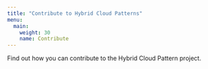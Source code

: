 ```yaml
---
title: "Contribute to Hybrid Cloud Patterns"
menu:
  main:
    weight: 30
    name: Contribute
---
```


Find out how you can contribute to the Hybrid Cloud Pattern project.

